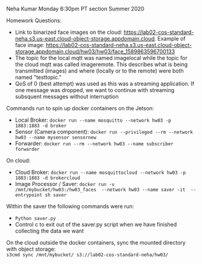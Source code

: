 Neha Kumar
Monday 6:30pm PT section
Summer 2020

Homework Questions:

- Link to binarized face images on the cloud: https://lab02-cos-standard-neha.s3.us-east.cloud-object-storage.appdomain.cloud. Example of face image: https://lab02-cos-standard-neha.s3.us-east.cloud-object-storage.appdomain.cloud/hw03/hw03/face_1589863596700133
- The topic for the local mqtt was named imagelocal while the topic for the cloud mqtt was called imageremote. This describes what is being transmitted (images) and where (locally or to the remote)  were both named "testtopic."
- QoS of 0 (best attempt) was used as this was a streaming application. If one message was dropped, we want to continue with streaming subsquent messages without interruption

Commands run to spin up docker containers on the Jetson:
- Local Broker:  `docker run --name mosquitto --network hw03 -p 1883:1883 -d broker`
- Sensor (Camera component): `docker run --privileged --rm --network hw03 --name mysensor sensornew`
- Forwarder: `docker run --rm --network hw03 --name subscriber forwarder`

On cloud:
- Cloud Broker: `docker run --name mosquittocloud --network hw03 -p 1883:1883 -d brokercloud`
- Image Processor / Saver: `docker run -v /mnt/mybucket/hw03:/hw03_faces  --network hw03 --name saver -it  --entrypoint sh saver`

Within the saver the following commands were run:
- `Python saver.py`
- Control c to exit out of the saver.py script when we have finished collecting the data we want

On the cloud outside the docker containers, sync the mounted directory with object storage:  
`s3cmd sync /mnt/mybucket/ s3://lab02-cos-standard-neha/hw03/`

